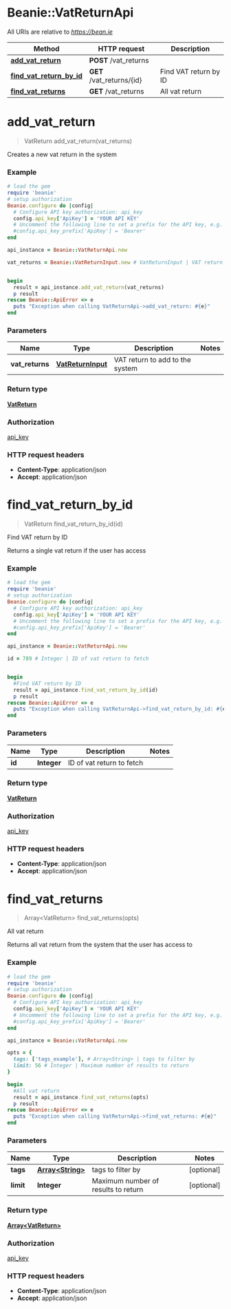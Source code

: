 # Beanie::VatReturnApi

All URIs are relative to *https://bean.ie*

Method | HTTP request | Description
------------- | ------------- | -------------
[**add_vat_return**](VatReturnApi.md#add_vat_return) | **POST** /vat_returns | 
[**find_vat_return_by_id**](VatReturnApi.md#find_vat_return_by_id) | **GET** /vat_returns/{id} | Find VAT return by ID
[**find_vat_returns**](VatReturnApi.md#find_vat_returns) | **GET** /vat_returns | All vat return


# **add_vat_return**
> VatReturn add_vat_return(vat_returns)



Creates a new vat return in the system

### Example
```ruby
# load the gem
require 'beanie'
# setup authorization
Beanie.configure do |config|
  # Configure API key authorization: api_key
  config.api_key['ApiKey'] = 'YOUR API KEY'
  # Uncomment the following line to set a prefix for the API key, e.g. 'Bearer' (defaults to nil)
  #config.api_key_prefix['ApiKey'] = 'Bearer'
end

api_instance = Beanie::VatReturnApi.new

vat_returns = Beanie::VatReturnInput.new # VatReturnInput | VAT return to add to the system


begin
  result = api_instance.add_vat_return(vat_returns)
  p result
rescue Beanie::ApiError => e
  puts "Exception when calling VatReturnApi->add_vat_return: #{e}"
end
```

### Parameters

Name | Type | Description  | Notes
------------- | ------------- | ------------- | -------------
 **vat_returns** | [**VatReturnInput**](VatReturnInput.md)| VAT return to add to the system | 

### Return type

[**VatReturn**](VatReturn.md)

### Authorization

[api_key](../README.md#api_key)

### HTTP request headers

 - **Content-Type**: application/json
 - **Accept**: application/json



# **find_vat_return_by_id**
> VatReturn find_vat_return_by_id(id)

Find VAT return by ID

Returns a single vat return if the user has access

### Example
```ruby
# load the gem
require 'beanie'
# setup authorization
Beanie.configure do |config|
  # Configure API key authorization: api_key
  config.api_key['ApiKey'] = 'YOUR API KEY'
  # Uncomment the following line to set a prefix for the API key, e.g. 'Bearer' (defaults to nil)
  #config.api_key_prefix['ApiKey'] = 'Bearer'
end

api_instance = Beanie::VatReturnApi.new

id = 789 # Integer | ID of vat return to fetch


begin
  #Find VAT return by ID
  result = api_instance.find_vat_return_by_id(id)
  p result
rescue Beanie::ApiError => e
  puts "Exception when calling VatReturnApi->find_vat_return_by_id: #{e}"
end
```

### Parameters

Name | Type | Description  | Notes
------------- | ------------- | ------------- | -------------
 **id** | **Integer**| ID of vat return to fetch | 

### Return type

[**VatReturn**](VatReturn.md)

### Authorization

[api_key](../README.md#api_key)

### HTTP request headers

 - **Content-Type**: application/json
 - **Accept**: application/json



# **find_vat_returns**
> Array&lt;VatReturn&gt; find_vat_returns(opts)

All vat return

Returns all vat return from the system that the user has access to

### Example
```ruby
# load the gem
require 'beanie'
# setup authorization
Beanie.configure do |config|
  # Configure API key authorization: api_key
  config.api_key['ApiKey'] = 'YOUR API KEY'
  # Uncomment the following line to set a prefix for the API key, e.g. 'Bearer' (defaults to nil)
  #config.api_key_prefix['ApiKey'] = 'Bearer'
end

api_instance = Beanie::VatReturnApi.new

opts = { 
  tags: ['tags_example'], # Array<String> | tags to filter by
  limit: 56 # Integer | Maximum number of results to return
}

begin
  #All vat return
  result = api_instance.find_vat_returns(opts)
  p result
rescue Beanie::ApiError => e
  puts "Exception when calling VatReturnApi->find_vat_returns: #{e}"
end
```

### Parameters

Name | Type | Description  | Notes
------------- | ------------- | ------------- | -------------
 **tags** | [**Array&lt;String&gt;**](String.md)| tags to filter by | [optional] 
 **limit** | **Integer**| Maximum number of results to return | [optional] 

### Return type

[**Array&lt;VatReturn&gt;**](VatReturn.md)

### Authorization

[api_key](../README.md#api_key)

### HTTP request headers

 - **Content-Type**: application/json
 - **Accept**: application/json



